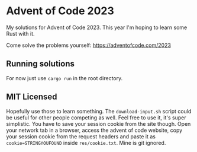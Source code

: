 # Advent of Code 2023
My solutions for Advent of Code 2023. This year I'm hoping to learn some Rust with it.  

Come solve the problems yourself: https://adventofcode.com/2023  

## Running solutions
For now just use ``cargo run`` in the root directory.  

## MIT Licensed
Hopefully use those to learn something. The ``download-input.sh`` script could be useful for other people competing as well. Feel free to use it, it's super simplistic. You have to save your session cookie from the site though. Open your network tab in a browser, access the advent of code website, copy your session cookie from the request headers and paste it as ``cookie=STRINGYOUFOUND`` inside ``res/cookie.txt``. Mine is git ignored.

